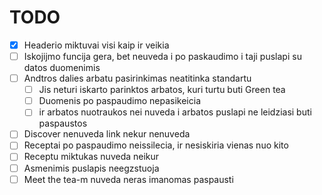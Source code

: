 # TODO

- [x] Headerio miktuvai visi kaip ir veikia
- [ ] Iskojijmo funcija gera, bet neuveda i po paskaudimo i taji puslapi su datos duomenimis
- [ ] Andtros dalies arbatu pasirinkimas neatitinka standartu
  - [ ] Jis neturi iskarto parinktos arbatos, kuri turtu buti Green tea
  - [ ] Duomenis po paspaudimo nepasikeicia
  - [ ] ir arbatos nuotraukos nei nuveda i arbatos puslapi ne leidziasi buti paspaustos
- [ ] Discover nenuveda link nekur nenuveda
- [ ] Receptai po paspaudimo neissilecia, ir nesiskiria vienas nuo kito
- [ ] Receptu miktukas nuveda neikur
- [ ] Asmenimis puslapis neegzstuoja
- [ ] Meet the tea-m nuveda neras imanomas paspausti